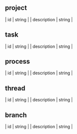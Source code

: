 ## project

| id           | string |
| description  | string |
## task

| id           | string |
| description  | string |
## process

| id           | string |
| description  | string |
## thread

| id           | string |
| description  | string |
## branch

| id           | string |
| description  | string |
